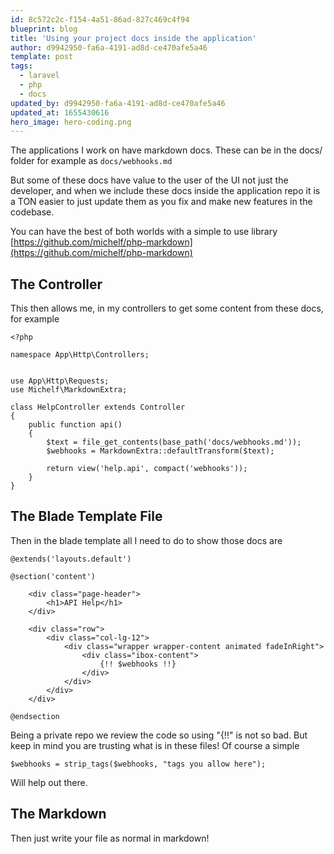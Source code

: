 ```yaml
---
id: 8c572c2c-f154-4a51-86ad-827c469c4f94
blueprint: blog
title: 'Using your project docs inside the application'
author: d9942950-fa6a-4191-ad8d-ce470afe5a46
template: post
tags:
  - laravel
  - php
  - docs
updated_by: d9942950-fa6a-4191-ad8d-ce470afe5a46
updated_at: 1655430616
hero_image: hero-coding.png
---
```

The applications I work on have markdown docs. These can be in the docs/ folder for example as `docs/webhooks.md`

But some of these docs have value to the user of the UI not just the developer, and when we include these docs inside the application repo it is a TON easier to just update them as you fix and make new features in the codebase.

You can have the best of both worlds with a simple to use library [https://github.com/michelf/php-markdown](https://github.com/michelf/php-markdown)

## The Controller

This then allows me, in my controllers to get some content from these docs, for example

~~~
<?php

namespace App\Http\Controllers;


use App\Http\Requests;
use Michelf\MarkdownExtra;

class HelpController extends Controller
{
    public function api()
    {
        $text = file_get_contents(base_path('docs/webhooks.md'));
        $webhooks = MarkdownExtra::defaultTransform($text);

        return view('help.api', compact('webhooks'));
    }
}
~~~

## The Blade Template File

Then in the blade template all I need to do to show those docs are 


~~~
@extends('layouts.default')

@section('content')

    <div class="page-header">
        <h1>API Help</h1>
    </div>

    <div class="row">
        <div class="col-lg-12">
            <div class="wrapper wrapper-content animated fadeInRight">
                <div class="ibox-content">
                    {!! $webhooks !!}
                </div>
            </div>
        </div>
    </div>

@endsection
~~~

Being a private repo we review the code so using "{!!" is not so bad. But keep in mind you are trusting what is in these files! Of course a simple 

~~~
$webhooks = strip_tags($webhooks, "tags you allow here");
~~~

Will help out there.


## The Markdown

Then just write your file as normal in markdown!

